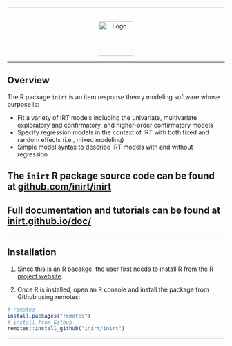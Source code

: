<!-- Improved compatibility of back to top link: See: https://github.com/othneildrew/Best-README-Template/pull/73 -->
<a name="readme-top"></a>
<!-- PROJECT LOGO -->

---

<br />
<div align="center">
  <a href="https://github.com/othneildrew/Best-README-Template">
    <img src="https://github.com/inirt/.github/blob/master/images/hex-inirt.png" alt="Logo" width="80" height="80">
  </a>
</div>

---

## Overview

The R package `inirt` is an item response theory modeling software whose purpose is: 

 - Fit a variety of IRT models including the univariate, multivariate exploratory and confirmatory, and higher-order confirmatory models
 - Specify regression models in the context of IRT with both fixed and random effects (i.e., mixed modeling)
 - Simple model syntax to describe IRT models with and without regression

The `inirt` R package source code can be found at [github.com/inirt/inirt](https://github.com/inirt/inirt)
 --

Full documentation and tutorials can be found at [inirt.github.io/doc/](https://inirt.github.io/doc/)
 --

---

## Installation

1. Since this is an R pacakge, the user first needs to install R from <a href="https://www.r-project.org/">the R project website</a>.

2. Once R is installed, open an R console and install the package from Github using remotes:

``` r
# remotes
install.packages("remotes")
# install from Github
remotes::install_github("inirt/inirt")
```

---
